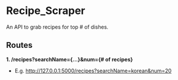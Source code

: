 # Recipe_Scraper

An API to grab recipes for top # of dishes.

## Routes

**1. /recipes?searchName={...}&num={# of recipes}**

- E.g. http://127.0.0.1:5000/recipes?searchName=korean&num=20
